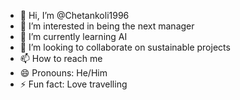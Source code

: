 - 👋 Hi, I’m @Chetankoli1996
- 👀 I’m interested in being the next manager
- 🌱 I’m currently learning AI
- 💞️ I’m looking to collaborate on sustainable projects
- 📫 How to reach me 
- 😄 Pronouns: He/Him
- ⚡ Fun fact: Love travelling

<!---
Chetankoli1996/Chetankoli1996 is a ✨ special ✨ repository because its `README.md` (this file) appears on your GitHub profile.
You can click the Preview link to take a look at your changes.
--->
